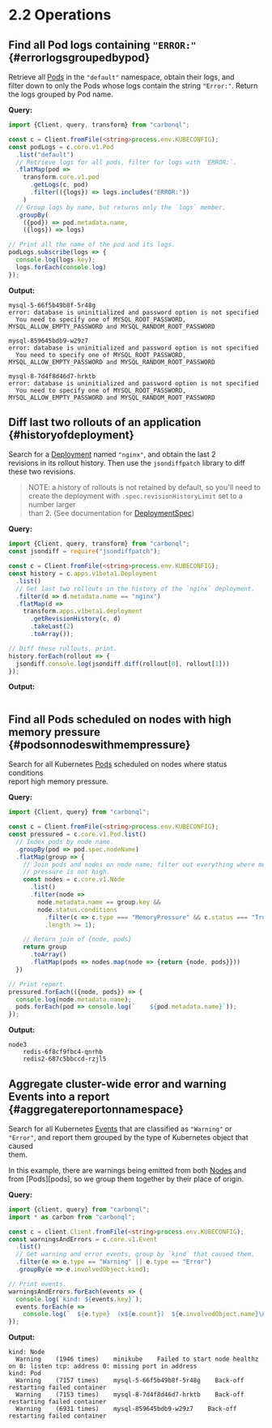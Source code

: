 # **2.2** Operations

## Find all Pod logs containing `"ERROR:"` {#errorlogsgroupedbypod}

Retrieve all [Pods](https://kubernetes.io/docs/concepts/workloads/pods/pod/) in the `"default"` namespace, obtain their logs, and  
filter down to only the Pods whose logs contain the string `"Error:"`. Return  
the logs grouped by Pod name.

**Query:**

```typescript
import {Client, query, transform} from "carbonql";

const c = Client.fromFile(<string>process.env.KUBECONFIG);
const podLogs = c.core.v1.Pod
  .list("default")
  // Retrieve logs for all pods, filter for logs with `ERROR:`.
  .flatMap(pod =>
    transform.core.v1.pod
      .getLogs(c, pod)
      .filter(({logs}) => logs.includes("ERROR:"))
    )
  // Group logs by name, but returns only the `logs` member.
  .groupBy(
    ({pod}) => pod.metadata.name,
    ({logs}) => logs)

// Print all the name of the pod and its logs.
podLogs.subscribe(logs => {
  console.log(logs.key);
  logs.forEach(console.log)
});
```

**Output:**

```
mysql-5-66f5b49b8f-5r48g
error: database is uninitialized and password option is not specified
  You need to specify one of MYSQL_ROOT_PASSWORD, MYSQL_ALLOW_EMPTY_PASSWORD and MYSQL_RANDOM_ROOT_PASSWORD

mysql-859645bdb9-w29z7
error: database is uninitialized and password option is not specified
  You need to specify one of MYSQL_ROOT_PASSWORD, MYSQL_ALLOW_EMPTY_PASSWORD and MYSQL_RANDOM_ROOT_PASSWORD

mysql-8-7d4f8d46d7-hrktb
error: database is uninitialized and password option is not specified
  You need to specify one of MYSQL_ROOT_PASSWORD, MYSQL_ALLOW_EMPTY_PASSWORD and MYSQL_RANDOM_ROOT_PASSWORD
```

## Diff last two rollouts of an application {#historyofdeployment}

Search for a [Deployment](https://kubernetes.io/docs/concepts/workloads/controllers/deployment/) named `"nginx"`, and obtain the last 2  
revisions in its rollout history. Then use the `jsondiffpatch` library to diff  
these two revisions.

> NOTE: a history of rollouts is not retained by default, so you'll need to  
> create the deployment with `.spec.revisionHistoryLimit` set to a number larger  
> than 2. \(See documentation for [DeploymentSpec](https://kubernetes.io/docs/reference/generated/kubernetes-api/v1.9/#deploymentspec-v1-apps)\)

**Query:**

```typescript
import {Client, query, transform} from "carbonql";
const jsondiff = require("jsondiffpatch");

const c = Client.fromFile(<string>process.env.KUBECONFIG);
const history = c.apps.v1beta1.Deployment
  .list()
  // Get last two rollouts in the history of the `nginx` deployment.
  .filter(d => d.metadata.name == "nginx")
  .flatMap(d =>
    transform.apps.v1beta1.deployment
      .getRevisionHistory(c, d)
      .takeLast(2)
      .toArray());

// Diff these rollouts, print.
history.forEach(rollout => {
  jsondiff.console.log(jsondiff.diff(rollout[0], rollout[1]))
});
```

**Output:**

```

```

## Find all Pods scheduled on nodes with high memory pressure {#podsonnodeswithmempressure}

Search for all Kubernetes [Pods](https://kubernetes.io/docs/concepts/workloads/pods/pod/) scheduled on nodes where status conditions  
report high memory pressure.

**Query:**

```typescript
import {Client, query} from "carbonql";

const c = Client.fromFile(<string>process.env.KUBECONFIG);
const pressured = c.core.v1.Pod.list()
  // Index pods by node name.
  .groupBy(pod => pod.spec.nodeName)
  .flatMap(group => {
    // Join pods and nodes on node name; filter out everything where mem
    // pressure is not high.
    const nodes = c.core.v1.Node
      .list()
      .filter(node =>
        node.metadata.name == group.key &&
        node.status.conditions
          .filter(c => c.type === "MemoryPressure" && c.status === "True")
          .length >= 1);

    // Return join of {node, pods}
    return group
      .toArray()
      .flatMap(pods => nodes.map(node => {return {node, pods}}))
  })

// Print report.
pressured.forEach(({node, pods}) => {
  console.log(node.metadata.name);
  pods.forEach(pod => console.log(`    ${pod.metadata.name}`));
});
```

**Output:**

```
node3
    redis-6f8cf9fbc4-qnrhb
    redis2-687c5bbccd-rzjl5
```

## Aggregate cluster-wide error and warning Events into a report {#aggregatereportonnamespace}

Search for all Kubernetes [Events](https://kubernetes.io/docs/reference/generated/kubernetes-api/v1.9/#event-v1beta1-events) that are classified as `"Warning"` or  
`"Error"`, and report them grouped by the type of Kubernetes object that caused  
them.

In this example, there are warnings being emitted from both [Nodes](https://kubernetes.io/docs/concepts/architecture/nodes/) and  
from \[Pods\]\[pods\], so we group them together by their place of origin.

**Query:**

```typescript
import {client, query} from "carbonql";
import * as carbon from "carbonql";

const c = client.Client.fromFile(<string>process.env.KUBECONFIG);
const warningsAndErrors = c.core.v1.Event
  .list()
  // Get warning and error events, group by `kind` that caused them.
  .filter(e => e.type == "Warning" || e.type == "Error")
  .groupBy(e => e.involvedObject.kind);

// Print events.
warningsAndErrors.forEach(events => {
  console.log(`kind: ${events.key}`);
  events.forEach(e =>
    console.log(`  ${e.type}  (x${e.count})  ${e.involvedObject.name}\n  \t   Message: ${e.message}`));
});
```

**Output:**

```
kind: Node
  Warning    (1946 times)    minikube    Failed to start node healthz on 0: listen tcp: address 0: missing port in address
kind: Pod
  Warning    (7157 times)    mysql-5-66f5b49b8f-5r48g    Back-off restarting failed container
  Warning    (7153 times)    mysql-8-7d4f8d46d7-hrktb    Back-off restarting failed container
  Warning    (6931 times)    mysql-859645bdb9-w29z7    Back-off restarting failed container
```




